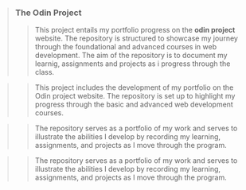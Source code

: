 >### The Odin Project
>
>> This project entails my portfolio progress on the **odin project** website.
> The repository is structured to showcase my journey through the foundational and advanced
> courses in web development.
>>The aim of the repository is to document my learnig, assignments and projects as i progress through the class.


>> This project includes the development of my portfolio on the Odin project website.
> The repository is set up to highlight my progress through the basic and advanced web development courses.


 >> The repository serves as a portfolio of my work and serves to illustrate the abilities I develop by recording my learning, assignments, and projects as I move through the program.

 >> The repository serves as a portfolio of my work and serves to illustrate the abilities I develop by recording my learning, assignments, and projects as I move through the program.

